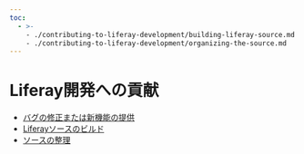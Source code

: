 ```yaml
---
toc:
  - >-
    - ./contributing-to-liferay-development/building-liferay-source.md
    - ./contributing-to-liferay-development/organizing-the-source.md
---
```

# Liferay開発への貢献

* [バグの修正または新機能の提供](./contributing-to-liferay-development/fixing-a-bug-or-contributing-a-new-feature.md)
* [Liferayソースのビルド](./contributing-to-liferay-development/building-liferay-source.md)
* [ソースの整理](./contributing-to-liferay-development/organizing-the-source.md)
